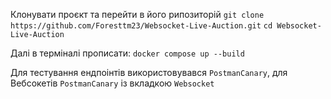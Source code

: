 Клонувати проєкт та перейти в його рипозиторій
`git clone https://github.com/Foresttm23/Websocket-Live-Auction.git`
`cd Websocket-Live-Auction`

Далі в терміналі прописати:
`docker compose up --build`

Для тестування ендпоінтів використовувався `PostmanCanary`, для Вебсокетів `PostmanCanary` із вкладкою `Websocket`
